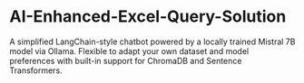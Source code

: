 # AI-Enhanced-Excel-Query-Solution
A simplified LangChain-style chatbot powered by a locally trained Mistral 7B model via Ollama. Flexible to adapt your own dataset and model preferences with built-in support for ChromaDB and Sentence Transformers.
